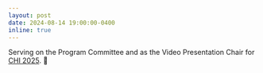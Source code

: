 ```yaml
---
layout: post
date: 2024-08-14 19:00:00-0400
inline: true
---
```


Serving on the Program Committee and as the Video Presentation Chair for [CHI 2025](https://chi2025.acm.org/). 🎏